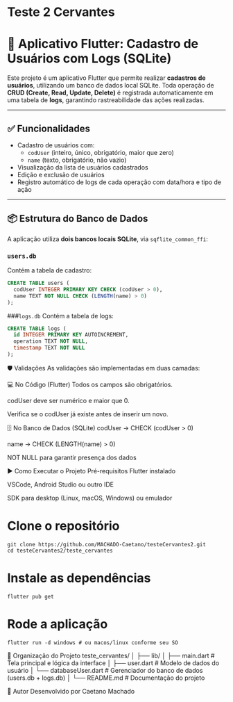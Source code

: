 # Teste 2 Cervantes

# 📱 Aplicativo Flutter: Cadastro de Usuários com Logs (SQLite)

Este projeto é um aplicativo Flutter que permite realizar **cadastros de usuários**, utilizando um banco de dados local SQLite. Toda operação de **CRUD (Create, Read, Update, Delete)** é registrada automaticamente em uma tabela de **logs**, garantindo rastreabilidade das ações realizadas.

---

## ✅ Funcionalidades

- Cadastro de usuários com:
  - `codUser` (inteiro, único, obrigatório, maior que zero)
  - `name` (texto, obrigatório, não vazio)
- Visualização da lista de usuários cadastrados
- Edição e exclusão de usuários
- Registro automático de logs de cada operação com data/hora e tipo de ação

---

## 📦 Estrutura do Banco de Dados

A aplicação utiliza **dois bancos locais SQLite**, via `sqflite_common_ffi`:

### `users.db`
Contém a tabela de cadastro:

```sql
CREATE TABLE users (
  codUser INTEGER PRIMARY KEY CHECK (codUser > 0),
  name TEXT NOT NULL CHECK (LENGTH(name) > 0)
);
```
###`logs.db`
Contém a tabela de logs:

```sql
CREATE TABLE logs (
  id INTEGER PRIMARY KEY AUTOINCREMENT,
  operation TEXT NOT NULL,
  timestamp TEXT NOT NULL
);
```

🛡️ Validações
As validações são implementadas em duas camadas:

💻 No Código (Flutter)
Todos os campos são obrigatórios.

codUser deve ser numérico e maior que 0.

Verifica se o codUser já existe antes de inserir um novo.

🗄️ No Banco de Dados (SQLite)
codUser → CHECK (codUser > 0)

name → CHECK (LENGTH(name) > 0)

NOT NULL para garantir presença dos dados

▶️ Como Executar o Projeto
Pré-requisitos
Flutter instalado

VSCode, Android Studio ou outro IDE

SDK para desktop (Linux, macOS, Windows) ou emulador

# Clone o repositório
```
git clone https://github.com/MACHADO-Caetano/testeCervantes2.git
cd testeCervantes2/teste_cervantes
```
# Instale as dependências
```
flutter pub get
```
# Rode a aplicação
```
flutter run -d windows # ou macos/linux conforme seu SO
```

📂 Organização do Projeto
teste_cervantes/
│
├── lib/
│   ├── main.dart           # Tela principal e lógica da interface
│   ├── user.dart           # Modelo de dados do usuário
│   └── databaseUser.dart   # Gerenciador do banco de dados (users.db + logs.db)
│
└── README.md               # Documentação do projeto

🤝 Autor
Desenvolvido por Caetano Machado


